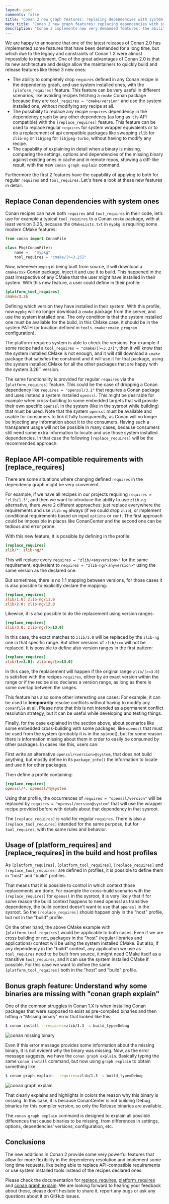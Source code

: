 ```yaml
---
layout: post
comments: false
title: "Conan 2 new graph features: replacing dependencies with system requirements and API compatible dependencies"
meta_title: "Conan 2 new graph features: replacing dependencies with system requirements and API compatible dependencies"
description: "Conan 2 implements new very demanded features: the ability to replace Conan dependencies by system ones, replacing any requirement for an API compatible one (like zlib -> zlib-ng), and a new command to explain why binaries are missing"
---
```



We are happy to announce that one of the latest releases of Conan 2.0 has implemented some features that have been demanded for a long time, but which due to the legacy and constraints of Conan 1.X were almost impossible to implement. One of the great advantages of Conan 2.0 is that its new architecture and design allow the maintainers to quickly build and release features like these 3 new ones:

- The ability to completely drop ``requires`` defined in any Conan recipe in the dependency graph, and use system installed ones, with the ``[plaform_requires]`` feature. This feature can be very useful in different scenarios, like avoiding recipes fetching a ``cmake`` Conan package because they are ``tool_requires = "cmake/version"`` and use the system installed one, without modifying any recipe at all.
- The possibility to replace any recipe ``requires`` dependency in the dependency graph by any other dependency (as long as it is API compatible) with the ``[replace_requires]`` feature. This feature can be used to replace regular ``requires`` for system wrapper equivalents or to do a replacement of api compatible packages like swapping ``zlib`` for ``zlib-ng`` or ``libjpeg`` for ``libjpeg-turbo``, without having to modify any recipe.
- The capability of explaining in detail when a binary is missing, comparing the settings, options and dependencies of the missing binary against existing ones in cache and in remote repos, showing a diff-like result, with the new ``conan graph explain`` command.

Furthermore the first 2 features have the capability of applying to both for regular ``requires`` and ``tool_requires``. Let's have a look at these new features in detail.

## Replace Conan dependencies with system ones

Conan recipes can have both ``requires`` and ``tool_requires`` in their code, let’s use for example a typical ``tool_requires`` to a Conan ``cmake`` package, with at least version 3.25, because the ``CMakeLists.txt`` in ``mypkg`` is requiring some modern CMake features:

```python
from conan import ConanFile

class Pkg(ConanFile):
    name =   "mypkg"
    tool_requires = "cmake/[>=3.25]"
```

Now, whenever ``mypkg`` is being built from source, it will download a ``cmake/xxx`` Conan package, inject it and use it to build. This happened in the past irrespective of any CMake that the user might have installed in their system.
With this new feature, a user could define in their profile:

```ini
[platform_tool_requires]
cmake/3.26
```

Defining which version they have installed in their system. With this profile, now ``mypkg`` will no longer download a ``cmake`` package from the server, and use the system installed one. The only condition is that the system installed one must be available for the build, in this CMake case, it should be in the system PATH (or location defined in ``tools.cmake:cmake_program`` configuration).

The platform-requires system is able to check the versions. For example if some recipe had a ``tool_requires = "cmake/[>=3.27]"``, then it will know that the system installed CMake is not enough, and it will still download a ``cmake`` package that satisfies the constraint and it will use it for that package, using the system installed CMake for all the other packages that are happy with the system 3.26`` version.

The same functionality is provided for regular ``requires`` via the ``[platform_requires]`` feature. This could be the case of dropping a Conan dependency like ``requires = "openssl/3.1"`` that requires a Conan package and uses instead a system installed ``openssl``. This might be desirable for example when cross-building to some embedded targets that will provide their own specific ``openssl`` in the system (like in the sysroot while building) that must be used. Note that the system ``openssl`` must be available and usable for consumers to link it fully transparently, as Conan will no longer be injecting any information about it to the consumers. Having such a transparent usage will not be possible in many cases, because consumers still need some extra information to locate and use those system installed dependencies. In that case the following ``[replace_requires]`` will be the recommended approach:

## Replace API-compatible requirements with [replace_requires]

There are some situations where changing defined ``requires`` in the dependency graph might be very convenient.

For example, if we have all recipes in our projects requiring ``requires = "zlib/1.3"``, and then we want to introduce the ability to use ``zlib-ng`` alternative, there were 2 different approaches: just replace everywhere the requirements and use ``zlib-ng`` always (if we could drop ``zlib``), or implement conditional requirements based on input ``options`` or ``conf``. The first approach could be impossible in places like ConanCenter and the second one can be tedious and error prone.

With this new feature, it is possible by defining in the profile:

```ini
[replace_requires]
zlib/*: zlib-ng/*
```

This will replace every ``requires = "zlib/<anyversion>"`` for the same requirement, equivalent to ``requires = "zlib-ng/<anyversion>"`` using the same version as the declared one.

But sometimes, there is no 1:1 mapping between versions, for those cases it is also possible to explicitly declare the mapping:

```ini
[replace_requires]
zlib/1.0: zlib-ng/11.0
zlib/2.0: zlib-ng/12.0
```

Likewise, it is also possible to do the replacement using version ranges:

```ini
[replace_requires]
zlib/3.0: zlib-ng/[>=13.0]
```

In this case, the exact matches to ``zlib/3.0`` will be replaced by the ``zlib-ng`` one in that specific range. But other versions of ``zlib/xxx`` will not be replaced. It is possible to define also version ranges in the first pattern:

```ini
[replace_requires]
zlib/[>=3.0]: zlib-ng/[>=13.0]
```

In this case, the replacement will happen if the original range ``zlib/[>=3.0]`` is satisfied with the recipes ``requires``, either by an exact version within the range or if the recipe also declares a version range, as long as there is some overlap between the ranges.


This feature has also some other interesting use cases: For example, it can be used to **temporarily** resolve conflicts without having to modify any ``conanfile`` at all. Please note that this is not intended as a permanent conflict resolution strategy, but it can be useful while developing and testing things.

Finally, for the case explained in the section above, about scenarios like some embedded cross-building with some packages, like ``openssl`` that must be used from the system (probably it is in the sysroot), but for some reason there is information missing about them in order to easily be consumed by other packages. In cases like this, users can:

First write an alternative ``openssl/<version>@system``, that does not build anything, but mostly define in its ``package_info()`` the information to locate and use it for other packages.

Then define a profile containing:

```ini
[replace_requires]
openssl/*: openssl/*@system
```

Using that profile, the occurrences of ``requires = "openssl/version"`` will be replaced by ``requires = "openssl/version@system"`` that will use the wrapper recipe provided before with details about that dependency in that sysroot.


The ``[replace_requires]`` is valid for regular ``requires``. There is also a ``[replace_tool_requires]`` intended for the same purpose, but for ``tool_requires``, with the same rules and behavior.

## Usage of [platform_requires] and [replace_requires] in the build and host profiles

As ``[platform_requires]``, ``[platform_tool_requires]``, ``[replace_requires]`` and ``[replace_tool_requires]`` are defined in profiles, it is possible to define them in "host" and "build" profiles.

That means that it is possible to control in which context those replacements are done. For example the cross-build scenario with the ``[replace_requires]`` for ``openssl`` in the sysroot, it is very likely that if for some reason the build context happens to need openssl as transitive dependency, the build context doesn’t want to use that ``openssl`` in the sysroot. So the ``[replace_requires]`` should happen only in the "host" profile, but not in the "build" profile.

On the other hand, the above CMake example with ``[platform_tool_requires]`` would be applicable to both cases. Even if we are cross building or not, packages in the "host" (regular libraries and applications) context will be using the system installed CMake. But also, if any dependency in the "build" context, any application we use as ``tool_requires`` need to be built from source, it might need CMake itself as a transitive ``tool_requires``, and it can use the system installed CMake if possible. For this case we want to define the same ``[platform_tool_requires]`` both in the "host" and "build" profile.


## Bonus graph feature: Understand why some binaries are missing with "conan graph explain"

One of the common struggles in Conan 1.X is when installing Conan packages that were supposed to exist as pre-compiled binaries and then hitting a "Missing binary" error that looked like this:

```bash
$ conan install --requires=zlib/1.3 -s build_type=Debug
```

<p class="centered">
    <img src="{{ site.baseurl }}/assets/post_images/2024-02-20/conan_missing_binary.png" alt="conan missing binary"/>
</p>

Even if this error message provides some information about the missing binary, it is not evident why the binary was missing. Now, as the error message suggests, we have the ``conan graph explain``. Basically typing the same ``conan install`` command, but now using ``graph explain`` to obtain something like:

```bash
$ conan graph explain --requires=zlib/1.3 -s build_type=Debug
```

<p class="centered">
    <img src="{{ site.baseurl }}/assets/post_images/2024-02-20/conan_graph_explain.png" alt="conan graph explain"/>
</p>


That clearly explains and highlights in colors the reason why this binary is missing. In this case, it is because ConanCenter is not building Debug binaries for this compiler version, so only the Release binaries are available.

The ``conan graph explain`` command is designed to explain all possible differences that cause binaries to be missing, from differences in settings, options, dependencies’ versions, configuration, etc.


## Conclusions

The new additions in Conan 2 provide some very powerful features that allow for more flexibility in the dependency resolution and implement some long time requests, like being able to replace API-compatible requirements or use system installed tools instead of the recipes declared ones.

Please check the documentation for [replace_requires](https://docs.conan.io/2/reference/config_files/profiles.html#replace-requires), [platform_requires](https://docs.conan.io/2/reference/config_files/profiles.html#platform-requires) and [conan graph explain](https://docs.conan.io/2/reference/commands/graph/explain.html). We are looking forward to hearing your feedback about these, please don’t hesitate to share it, report any bugs or ask any questions about it on GitHub issues.
